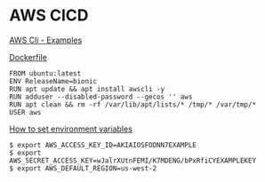 # AWS CICD

[AWS Cli - Examples](https://github.com/aws/aws-cli/tree/develop/awscli/examples)

[Dockerfile](https://github.com/mission-io/DevOps/blob/dev/cloud/aws/Dockerfile)

    FROM ubuntu:latest
    ENV ReleaseName=bionic
    RUN apt update && apt install awscli -y
    RUN adduser --disabled-password --gecos '' aws
    RUN apt clean && rm -rf /var/lib/apt/lists/* /tmp/* /var/tmp/*
    USER aws

[How to set environment variables](https://docs.aws.amazon.com/cli/latest/userguide/cli-configure-envvars.html)

    $ export AWS_ACCESS_KEY_ID=AKIAIOSFODNN7EXAMPLE
    $ export AWS_SECRET_ACCESS_KEY=wJalrXUtnFEMI/K7MDENG/bPxRfiCYEXAMPLEKEY
    $ export AWS_DEFAULT_REGION=us-west-2
